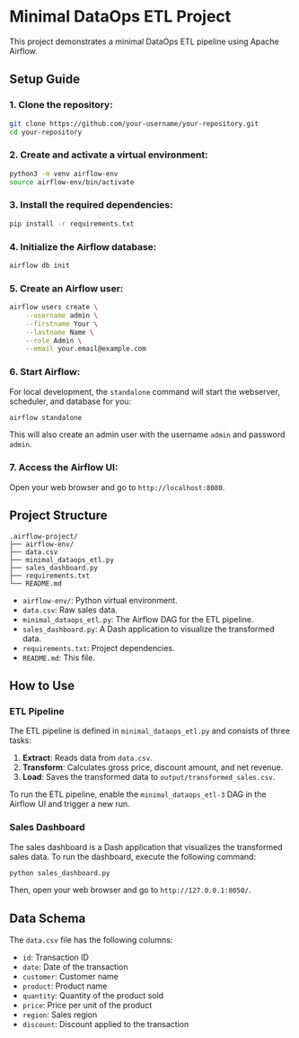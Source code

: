 # Minimal DataOps ETL Project

This project demonstrates a minimal DataOps ETL pipeline using Apache Airflow.

## Setup Guide

### 1. Clone the repository:

```bash
git clone https://github.com/your-username/your-repository.git
cd your-repository
```

### 2. Create and activate a virtual environment:

```bash
python3 -m venv airflow-env
source airflow-env/bin/activate
```

### 3. Install the required dependencies:

```bash
pip install -r requirements.txt
```

### 4. Initialize the Airflow database:

```bash
airflow db init
```

### 5. Create an Airflow user:

```bash
airflow users create \
    --username admin \
    --firstname Your \
    --lastname Name \
    --role Admin \
    --email your.email@example.com
```

### 6. Start Airflow:

For local development, the `standalone` command will start the webserver, scheduler, and database for you:

```bash
airflow standalone
```
This will also create an admin user with the username `admin` and password `admin`.

### 7. Access the Airflow UI:

Open your web browser and go to `http://localhost:8080`.

## Project Structure

```
.airflow-project/
├── airflow-env/
├── data.csv
├── minimal_dataops_etl.py
├── sales_dashboard.py
├── requirements.txt
└── README.md
```

- `airflow-env/`: Python virtual environment.
- `data.csv`: Raw sales data.
- `minimal_dataops_etl.py`: The Airflow DAG for the ETL pipeline.
- `sales_dashboard.py`: A Dash application to visualize the transformed data.
- `requirements.txt`: Project dependencies.
- `README.md`: This file.

## How to Use

### ETL Pipeline

The ETL pipeline is defined in `minimal_dataops_etl.py` and consists of three tasks:

1.  **Extract**: Reads data from `data.csv`.
2.  **Transform**: Calculates gross price, discount amount, and net revenue.
3.  **Load**: Saves the transformed data to `output/transformed_sales.csv`.

To run the ETL pipeline, enable the `minimal_dataops_etl-3` DAG in the Airflow UI and trigger a new run.

### Sales Dashboard

The sales dashboard is a Dash application that visualizes the transformed sales data. To run the dashboard, execute the following command:

```bash
python sales_dashboard.py
```

Then, open your web browser and go to `http://127.0.0.1:8050/`.

## Data Schema

The `data.csv` file has the following columns:

- `id`: Transaction ID
- `date`: Date of the transaction
- `customer`: Customer name
- `product`: Product name
- `quantity`: Quantity of the product sold
- `price`: Price per unit of the product
- `region`: Sales region
- `discount`: Discount applied to the transaction



